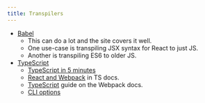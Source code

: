 ```yaml
---
title: Transpilers
---
```


- [Babel](https://babeljs.io/)
    - This can do a lot and the site covers it well.
    - One use-case is transpiling JSX syntax for React to just JS.
    - Another is transpiling ES6 to older JS.
- [TypeScript](http://www.typescriptlang.org/)
    - [TypeScript in 5 minutes](https://www.typescriptlang.org/docs/handbook/typescript-in-5-minutes.html)
    - [React and Webpack](https://www.typescriptlang.org/docs/handbook/react-&-webpack.html) in TS docs.
    - [TypeScript](https://webpack.js.org/guides/typescript/) guide on the Webpack docs.
    - [CLI options](https://www.typescriptlang.org/docs/handbook/compiler-options.html)
